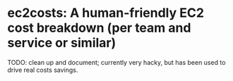 # ec2costs: A human-friendly EC2 cost breakdown (per team and service or similar)

TODO: clean up and document; currently very hacky, but has been used to drive real costs savings.
